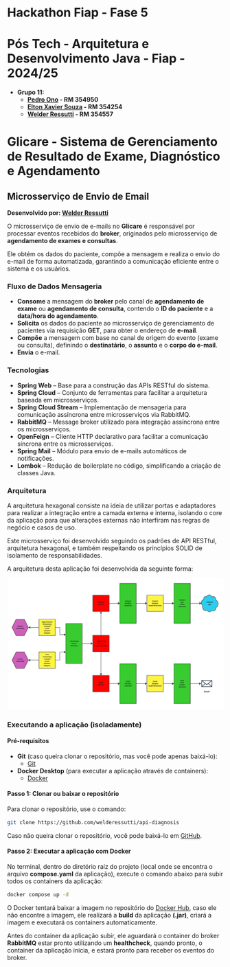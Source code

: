 # Hackathon Fiap - Fase 5

# Pós Tech - Arquitetura e Desenvolvimento Java - Fiap - 2024/25

- **Grupo 11:**
    - **[Pedro Ono](https://github.com/pedr0no) - RM 354950**
    - **[Elton Xavier Souza](https://github.com/eltonxs) - RM 354254**
    - **[Welder Ressutti](https://github.com/welderessutti) - RM 354557**

# Glicare - Sistema de Gerenciamento de Resultado de Exame, Diagnóstico e Agendamento

## Microsserviço de Envio de Email

**Desenvolvido por: [Welder Ressutti](https://github.com/welderessutti)**

O microsserviço de envio de e-mails no **Glicare** é responsável por processar eventos recebidos do **broker**,
originados pelo microsserviço de **agendamento de exames e consultas**.

Ele obtém os dados do paciente, compõe a mensagem e realiza o envio do e-mail de forma automatizada, garantindo a
comunicação eficiente entre o sistema e os usuários.

### Fluxo de Dados Mensageria

- **Consome** a mensagem do **broker** pelo canal de **agendamento de exame** ou **agendamento de consulta**, contendo
  o **ID do paciente** e a **data/hora do agendamento**.
- **Solicita** os dados do paciente ao microsserviço de gerenciamento de pacientes via requisição **GET**, para obter o
  endereço de **e-mail**.
- **Compõe** a mensagem com base no canal de origem do evento (exame ou consulta), definindo o **destinatário**, o
  **assunto** e o **corpo do e-mail**.
- **Envia** o e-mail.

### Tecnologias

- **Spring Web** – Base para a construção das APIs RESTful do sistema.
- **Spring Cloud** – Conjunto de ferramentas para facilitar a arquitetura baseada em microsserviços.
- **Spring Cloud Stream** – Implementação de mensageria para comunicação assíncrona entre microsserviços via RabbitMQ.
- **RabbitMQ** – Message broker utilizado para integração assíncrona entre os microsserviços.
- **OpenFeign** – Cliente HTTP declarativo para facilitar a comunicação síncrona entre os microsserviços.
- **Spring Mail** – Módulo para envio de e-mails automáticos de notificações.
- **Lombok** – Redução de boilerplate no código, simplificando a criação de classes Java.

### Arquitetura

A arquitetura hexagonal consiste na ideia de utilizar portas e adaptadores para realizar a integração entre a camada
externa e interna, isolando o core da aplicação para que alterações externas não interfiram nas regras de negócio e
casos de uso.

Este microsserviço foi desenvolvido seguindo os padrões de API RESTful, arquitetura hexagonal, e também respeitando os
princípios SOLID de isolamento de responsabilidades.

A arquitetura desta aplicação foi desenvolvida da seguinte forma:

![Aquitetura](images/architecture.jpg)

### Executando a aplicação (isoladamente)

#### Pré-requisitos

- **Git** (caso queira clonar o repositório, mas você pode apenas baixá-lo):
    - [Git](https://git-scm.com/downloads)
- **Docker Desktop** (para executar a aplicação através de containers):
    - [Docker](https://www.docker.com/products/docker-desktop/)

#### Passo 1: Clonar ou baixar o repositório

Para clonar o repositório, use o comando:

```bash
git clone https://github.com/welderessutti/api-diagnosis
```

Caso não queira clonar o repositório, você pode baixá-lo
em [GitHub](https://github.com/welderessutti/ms-email).

#### Passo 2: Executar a aplicação com Docker

No terminal, dentro do diretório raíz do projeto (local onde se encontra o arquivo **compose.yaml** da aplicação),
execute o comando abaixo para subir todos os containers da aplicação:

```bash
docker compose up -d
```

O Docker tentará baixar a imagem no repositório
do [Docker Hub](https://hub.docker.com/repository/docker/welderessutti/ms-email/general), caso ele não
encontre a imagem, ele realizará a **build** da aplicação **(.jar)**, criará a imagem e executará os containers
automaticamente.

Antes do container da aplicação subir, ele aguardará o container do broker **RabbitMQ** estar pronto
utilizando um **healthcheck**, quando pronto, o container da aplicação inicia, e estará pronto para receber os eventos
do broker.
